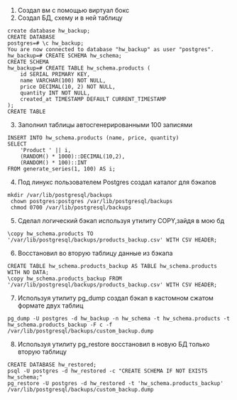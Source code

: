
1. Cоздал вм с помощью виртуал бокс
2. Создал БД, схему и в ней таблицу
```
create database hw_backup;
CREATE DATABASE
postgres=# \c hw_backup;
You are now connected to database "hw_backup" as user "postgres".
hw_backup=# CREATE SCHEMA hw_schema;
CREATE SCHEMA
hw_backup=# CREATE TABLE hw_schema.products (
    id SERIAL PRIMARY KEY,
    name VARCHAR(100) NOT NULL,
    price DECIMAL(10, 2) NOT NULL,
    quantity INT NOT NULL,
    created_at TIMESTAMP DEFAULT CURRENT_TIMESTAMP
);
CREATE TABLE
```
3. Заполнил таблицы автосгенерированными 100 записями
```
INSERT INTO hw_schema.products (name, price, quantity)
SELECT 
    'Product ' || i,
    (RANDOM() * 1000)::DECIMAL(10,2),
    (RANDOM() * 100)::INT
FROM generate_series(1, 100) AS i;
```
4. Под линукс пользователем Postgres создал каталог для бэкапов
```
mkdir /var/lib/postgresql/backups
 chown postgres:postgres /var/lib/postgresql/backups
 chmod 0700 /var/lib/postgresql/backups
 ```
 5. Сделал логический бэкап используя утилиту COPY,зайдя в мою бд
 ```
\copy hw_schema.products TO '/var/lib/postgresql/backups/products_backup.csv' WITH CSV HEADER;
```
6. Восстановил во вторую таблицу данные из бэкапа
```
CREATE TABLE hw_schema.products_backup AS TABLE hw_schema.products WITH NO DATA;
\copy hw_schema.products_backup FROM '/var/lib/postgresql/backups/products_backup.csv' WITH CSV HEADER;
```
7. Используя утилиту pg_dump создал бэкап в кастомном сжатом формате двух таблиц
```
pg_dump -U postgres -d hw_backup -n hw_schema -t hw_schema.products -t hw_schema.products_backup -F c -f /var/lib/postgresql/backups/custom_backup.dump
```
8. Используя утилиту pg_restore восстановил в новую БД только вторую таблицу
```
CREATE DATABASE hw_restored;
psql -U postgres -d hw_restored -c "CREATE SCHEMA IF NOT EXISTS hw_schema;"
pg_restore -U postgres -d hw_restored -t 'hw_schema.products_backup' /var/lib/postgresql/backups/custom_backup.dump
```



